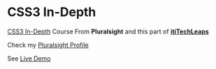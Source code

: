 # CSS3 In-Depth

[CSS3 In-Depth](https://www.pluralsight.com/courses/css3-in-depth) Course From **Pluralsight** and this part of **[itiTechLeaps](https://maharatech.gov.eg/mod/page/view.php?id=11004)**

Check my [Pluralsight Profile](https://app.pluralsight.com/profile/mohammad-hosam)

See [Live Demo](https://hosamation.github.io/CSS-Workshop/)
